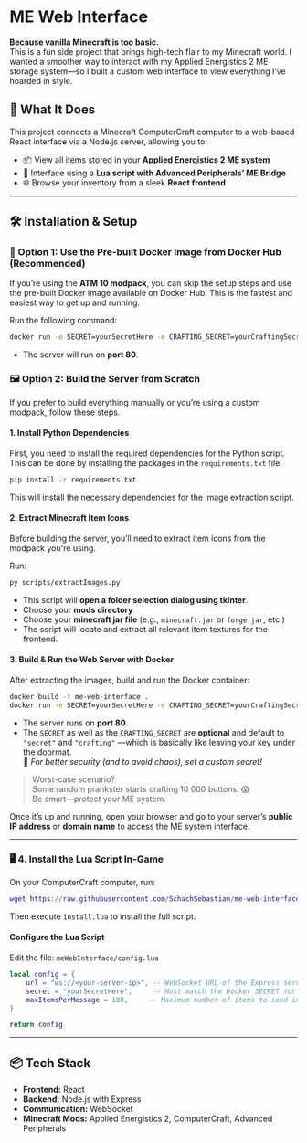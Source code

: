 # ME Web Interface

**Because vanilla Minecraft is too basic.**  
This is a fun side project that brings high-tech flair to my Minecraft world. I wanted a smoother way to interact with my Applied Energistics 2 ME storage system—so I built a custom web interface to view everything I’ve hoarded in style.

## 🚀 What It Does

This project connects a Minecraft ComputerCraft computer to a web-based React interface via a Node.js server, allowing you to:

- 📦 View all items stored in your **Applied Energistics 2 ME system**
- 🧠 Interface using a **Lua script with Advanced Peripherals’ ME Bridge**
- 🌐 Browse your inventory from a sleek **React frontend**

---

## 🛠️ Installation & Setup

### 🐳 Option 1: Use the Pre-built Docker Image from Docker Hub (Recommended)

If you’re using the **ATM 10 modpack**, you can skip the setup steps and use the pre-built Docker image available on Docker Hub. This is the fastest and easiest way to get up and running.

Run the following command:

```bash
docker run -e SECRET=yourSecretHere -e CRAFTING_SECRET=yourCraftingSecretHere -p 80:80 schachsebastian/me-web-interface:atm10
```

- The server will run on **port 80**.

### 🖼️ Option 2: Build the Server from Scratch

If you prefer to build everything manually or you’re using a custom modpack, follow these steps.

#### 1. Install Python Dependencies

First, you need to install the required dependencies for the Python script. This can be done by installing the packages in the `requirements.txt` file:

```bash
pip install -r requirements.txt
```

This will install the necessary dependencies for the image extraction script.

#### 2. Extract Minecraft Item Icons

Before building the server, you’ll need to extract item icons from the modpack you're using.

Run:

```bash
py scripts/extractImages.py
```

- This script will **open a folder selection dialog using tkinter**.
- Choose your **mods directory**
- Choose your **minecraft jar file** (e.g., `minecraft.jar` or `forge.jar`, etc.)
- The script will locate and extract all relevant item textures for the frontend.

#### 3. Build & Run the Web Server with Docker

After extracting the images, build and run the Docker container:

```bash
docker build -t me-web-interface .
docker run -e SECRET=yourSecretHere -e CRAFTING_SECRET=yourCraftingSecretHere -p 80:80 me-web-interface
```

- The server runs on **port 80**.
- The `SECRET` as well as the `CRAFTING_SECRET` are **optional** and default to `"secret"` and `"crafting"` —which is basically like leaving your key under the doormat.  
  🔐 *For better security (and to avoid chaos), set a custom secret!*

> Worst-case scenario?  
> Some random prankster starts crafting 10 000 buttons. 😱  
> Be smart—protect your ME system.

Once it’s up and running, open your browser and go to your server’s **public IP address** or **domain name** to access the ME system interface.

---

### 🖥️ 4. Install the Lua Script In-Game

On your ComputerCraft computer, run:

```lua
wget https://raw.githubusercontent.com/SchachSebastian/me-web-interface/refs/heads/main/minecraft/install.lua
```

Then execute `install.lua` to install the full script.

#### Configure the Lua Script

Edit the file: `meWebInterface/config.lua`

```lua
local config = {
    url = "ws://<your-server-ip>", -- WebSocket URL of the Express server
    secret = "yourSecretHere",     -- Must match the Docker SECRET (or leave as "secret")
    maxItemsPerMessage = 100,     -- Maximum number of items to send in one websocket message
}

return config
```

---

## 📦 Tech Stack

- **Frontend:** React
- **Backend:** Node.js with Express
- **Communication:** WebSocket
- **Minecraft Mods:** Applied Energistics 2, ComputerCraft, Advanced Peripherals
